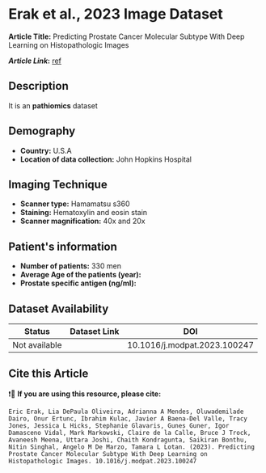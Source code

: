 # **Erak et al., 2023 Image Dataset**
**Article Title:** Predicting Prostate Cancer Molecular Subtype With Deep Learning on Histopathologic Images

**_Article Link_:** [ref](https://pubmed.ncbi.nlm.nih.gov/37307876/)

## **Description**
It is an **pathiomics** dataset

## **Demography**
+ **Country:** U.S.A
+ **Location of data collection:** John Hopkins Hospital

## **Imaging Technique**
+ **Scanner type:** Hamamatsu s360
+ **Staining:** Hematoxylin and eosin stain
+ **Scanner magnification:** 40x and 20x
  
## **Patient's information**
+ **Number of patients:** 330 men
+ **Average Age of the patients (year):** 
+ **Prostate specific antigen (ng/ml):** 

## **Dataset Availability**

|**Status**|**Dataset Link**|**DOI**|
|:---:|:---:|:---:|
|Not available|  | 10.1016/j.modpat.2023.100247




  
## **Cite this Article**

❗🛑 **If you are using this resource, please cite:**

```
Eric Erak, Lia DePaula Oliveira, Adrianna A Mendes, Oluwademilade Dairo, Onur Ertunc, Ibrahim Kulac, Javier A Baena-Del Valle, Tracy Jones, Jessica L Hicks, Stephanie Glavaris, Gunes Guner, Igor Damasceno Vidal, Mark Markowski, Claire de la Calle, Bruce J Trock, Avaneesh Meena, Uttara Joshi, Chaith Kondragunta, Saikiran Bonthu, Nitin Singhal, Angelo M De Marzo, Tamara L Lotan. (2023). Predicting Prostate Cancer Molecular Subtype With Deep Learning on Histopathologic Images. 10.1016/j.modpat.2023.100247

```
